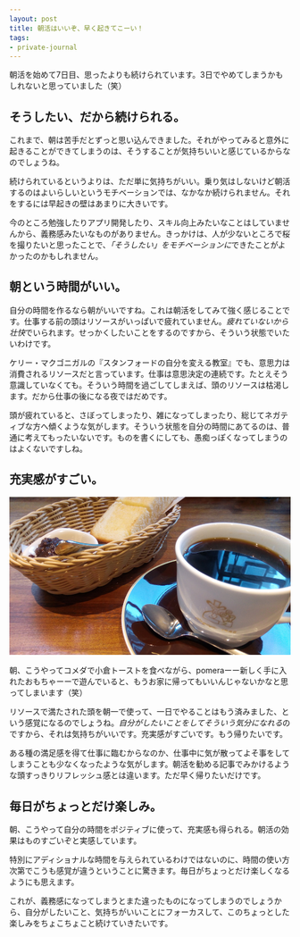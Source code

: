 ```yaml
---
layout: post
title: 朝活はいいぞ、早く起きてこーい！
tags:
- private-journal
---
```


朝活を始めて7日目、思ったよりも続けられています。3日でやめてしまうかもしれないと思っていました（笑）

そうしたい、だから続けられる。
----

これまで、朝は苦手だとずっと思い込んできました。それがやってみると意外に起きることができてしまうのは、そうすることが気持ちいいと感じているからなのでしょうね。

続けられているというよりは、ただ単に気持ちがいい。乗り気はしないけど朝活するのはよいらしいというモチベーションでは、なかなか続けられません。それをするには早起きの壁はあまりに大きいです。

今のところ勉強したりアプリ開発したり、スキル向上みたいなことはしていませんから、義務感みたいなものがありません。きっかけは、人が少ないところで桜を撮りたいと思ったことで、*「そうしたい」をモチベーションに*できたことがよかったのかもしれません。

朝という時間がいい。
----

自分の時間を作るなら朝がいいですね。これは朝活をしてみて強く感じることです。仕事する前の頭はリソースがいっぱいで疲れていません。*疲れていないから壮快*でいられます。せっかくしたいことをするのですから、そういう状態でいたいわけです。

ケリー・マクゴニガルの『スタンフォードの自分を変える教室』でも、意思力は消費されるリソースだと言っています。仕事は意思決定の連続です。たとえそう意識していなくても。そういう時間を過ごしてしまえば、頭のリソースは枯渇します。だから仕事の後になる夜ではだめです。

頭が疲れていると、さぼってしまったり、雑になってしまったり、総じてネガティブな方へ傾くような気がします。そういう状態を自分の時間にあてるのは、普通に考えてもったいないです。ものを書くにしても、愚痴っぽくなってしまうのはよくないですしね。

充実感がすごい。
----

![コメダ珈琲](../images/posts/2018-04-13/komeda.jpg)

朝、こうやってコメダで小倉トーストを食べながら、pomeraーー新しく手に入れたおもちゃーーで遊んでいると、もうお家に帰ってもいいんじゃないかなと思ってしまいます（笑）

リソースで満たされた頭を朝一で使って、一日でやることはもう済みました、という感覚になるのでしょうね。*自分がしたいことをしてそういう気分になれる*のですから、それは気持ちがいいです。充実感がすごいです。もう帰りたいです。

ある種の満足感を得て仕事に臨むからなのか、仕事中に気が散ってよそ事をしてしまうことも少なくなったような気がします。朝活を勧める記事でみかけるような頭すっきりリフレッシュ感とは違います。ただ早く帰りたいだけです。

毎日がちょっとだけ楽しみ。
----

朝、こうやって自分の時間をポジティブに使って、充実感も得られる。朝活の効果はものすごいぞと実感しています。

特別にアディショナルな時間を与えられているわけではないのに、時間の使い方次第でこうも感覚が違うということに驚きます。毎日がちょっとだけ楽しくなるようにも思えます。

これが、義務感になってしまうとまた違ったものになってしまうのでしょうから、自分がしたいこと、気持ちがいいことにフォーカスして、このちょっとした楽しみをちょこちょこと続けていきたいです。
